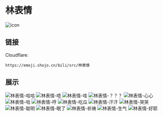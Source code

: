 # 林表情
![icon](https://emoji.shojo.cn/bili/src/林表情/icon.png)
## 链接
Cloudflare:
```
https://emoji.shojo.cn/bili/src/林表情
```
## 展示
![林表情-哈哈](https://emoji.shojo.cn/bili/src/林表情/林表情-哈哈.png)
![林表情-唔](https://emoji.shojo.cn/bili/src/林表情/林表情-唔.png)
![林表情-哇](https://emoji.shojo.cn/bili/src/林表情/林表情-哇.png)
![林表情-？？？](https://emoji.shojo.cn/bili/src/林表情/林表情-？？？.png)
![林表情-心心](https://emoji.shojo.cn/bili/src/林表情/林表情-心心.png)
![林表情-哈](https://emoji.shojo.cn/bili/src/林表情/林表情-哈.png)
![林表情-哼](https://emoji.shojo.cn/bili/src/林表情/林表情-哼.png)
![林表情-吃瓜](https://emoji.shojo.cn/bili/src/林表情/林表情-吃瓜.png)
![林表情-汗汗](https://emoji.shojo.cn/bili/src/林表情/林表情-汗汗.png)
![林表情-哭哭](https://emoji.shojo.cn/bili/src/林表情/林表情-哭哭.png)
![林表情-聪明](https://emoji.shojo.cn/bili/src/林表情/林表情-聪明.png)
![林表情-眠了](https://emoji.shojo.cn/bili/src/林表情/林表情-眠了.png)
![林表情-祈祷](https://emoji.shojo.cn/bili/src/林表情/林表情-祈祷.png)
![林表情-生气](https://emoji.shojo.cn/bili/src/林表情/林表情-生气.png)
![林表情-好耶](https://emoji.shojo.cn/bili/src/林表情/林表情-好耶.png)
